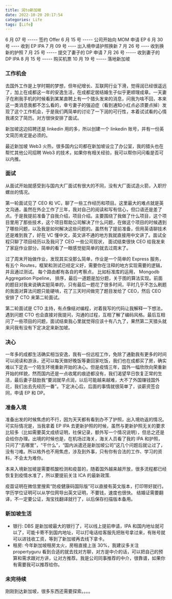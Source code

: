 ```yaml
---
title: 润to新加坡
date: 2022-10-20 20:17:54
categories: Life
tags: [Life]
---
```


6 月 07 号 ----- 签约 Offer
6 月 15 号 ----- 公司开始向 MOM 申请 EP
6 月 30 号 ---- 收到 EP IPA
7 月 09 号 ---- 出入境申请护照换新
7 月 26 号 ---- 收到换新的护照
7 月 25 号 ----- 提交了妻子的 DP 申请
7 月 26 号 ----- 收到妻子的 DP IPA
8 月 15 号 ----- 购买机票
10 月 19 号 ----- 落地新加坡

<!--more-->

### 工作机会

去国外工作是上学时期的梦想，但年纪增长、互联网行业下滑，觉得润已经很遥远了，加上在成都这一年的安逸生活，在成都定居结婚生子似乎更顺理成章。一天妻子在刷我手机的时候看到某某直聘上有一个猎头发来的消息，问我为啥不回，本来这一类消息我都不怎么看的，幸亏妻子的强迫症（看到通知小红点必须要点掉）发现了这个工作机会，于是我们两简单的讨论了一下润的可行性，本着试试看的心情我递交了简历。对方很快安排了面试。

新加坡这边招聘还是 linkedin 用的多，所以创建一个 linkedin 账号，并有一份英文简历肯定是必须的。

最近新加坡 Web3 火热，很多国内公司都在新加坡设立了办公室，我的猎头也在帮忙其他公司招聘 Web3 的技术，如果你有相关经验，我可以帮你问问看是否可以内推。

### 面试

从面试开始就感受到与国内大厂面试有很大的不同，没有大厂面试造火箭，入职拧螺丝的情况。

第一轮面试见了 CEO 和 VC，聊了一些工作经历和项目。这里最大的难点就是英文沟通，虽然在外企工作了三年，我对自己的阅读和写有信心，但口语还是差了点。于是我提前准备了自我介绍，项目介绍。主要围绕了我做了什么项目，这个项目里用了那些技术，这个项目帮助公司解决了什么问题，在做这个项目的时候遇到了哪些问题，以及我是如何解决这些问题的。虽然有了提前准备，但用英语聊技术还是难到我了，好在 VC 懂中文，英文讲不通的地方我就直接用中文讲了。面试全程只聊了项目经历以及我问了 CEO 一些公司现状， 面试结束很快 CEO 给我发来了家庭作业部分。简单的看了一眼感觉挺简单的就去过周末了。

过了周末开始做作业，发现其实没那么简单，作业是一个简单的 Express 服务，有五个 Routes，框架和测试已经定义好，需要你在注释的地方实现需要的逻辑，并且通过测试。 每个路由都有各自的考察点， 比如标准库的运用， Mongodb Aggregation Pipeline， 排序，最后一道题是加分题，关于图的算法实现。前面的题目对我来说确实挺简单的，只有最后一题花了很多时间，平时几乎不怎么刷题的我面对算法问题只能硬啃，花了三天时间做完了题目发给了 CEO，然后 CEO 安排了 CTO 来第二轮面试。

第二轮面试是 CTO 主持，有点像结对编程，对着我写的代码让我解释一下想法，遇到问题 CTO 也会直接对我提问，沟通的过程，互相了解了编码风格。最后互相问了一些项目的问题，面试结束我心里就觉得应该十有八九了，果然第二天猎头就来问我有没有下定决定来新加坡。

### 决心

一年多的成都生活确实相当安逸，我有一份远程工作，免除了通勤我有更多的时间可以阅读和游泳，还可以每天做好晚饭等妻回家吃饭，我们也在成都买了房，确实难以下定去一个陌生环境重新开始的决心。但是疫情三年，国外一幅欣欣向荣重新开始的样貌，然而国内还是一点收尾的痕迹都没有，我们渴望早日恢复正常的生活，最后妻子鼓励我“要润就早点润，以后可能越来越难，大不了外国赚钱国外花，我们出去先经历一番”。下定决心后，后面的事情就很简单了，谈薪资签合同，申请 EP 和 DP。

### 准备入境

准备出发的时候焦虑的不行，因为天天都有看到办不了护照，出入境劝返的情况。可实际情况是，当我拿着 EP IPA 去更新护照的时候，虽然与更新护照无关的要求比较多（比如需要英文成绩证明，社保记录，额外写一个情况说明），但总之还是会给你办理。出境的时候也是，在机场过海关，海关人员看了我的 IPA 和护照，只问了“去哪里”，“干什么”，“国内派遣还是新加坡公司”这几个问题后就让过了，没有刁难。所以格外也不用焦虑，涉及到外事，只有你有合法的工作、学习的资料，不会太为难你。

本来入境新加坡是需要核酸检测和疫苗的，随着国外越来越开放，很多流程都已经恢复到疫情水准了，所以要提前关注 ICA 的最新政策.

疫苗证明在微信里搜索“防疫健康码国际版”可以直接有英文版本，打印带好就行。
学历学位证明可以从学位网导出英文证明，不要钱，速度也很快。
结婚证需要翻译，不一定要公证，淘宝找翻译就行了，以后保存扫描版本备用。

### 新加坡生活

- 银行: DBS 是新加坡最大的银行了，可以线上提前申请，IPA 和国内地址就可以了，可能卡寄不到国内地址，可以打电话给客服先把账号拿过来，有账号就可以进钱收工资，等到了新加坡再去线下拿卡。
- 租房: 今年新加坡租房太火，房租直接上涨 30%，我建议多关注 propertyguru 看到合适的就去找对方聊，对方是中介的话，可以把自己的预算和需求跟对方讲，让对方推荐。我是公司同事推荐的中介，很靠谱，如果你有需要我可以推荐给你。

### 未完待续

刚刚到达新加坡，很多东西还需要探索。。。。

